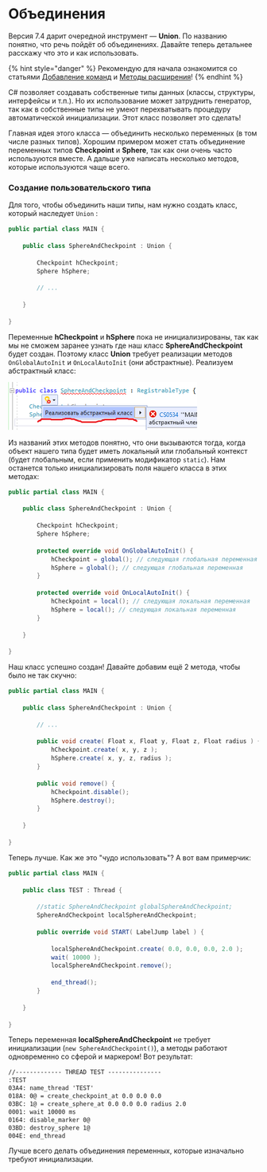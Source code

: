 # Объединения

Версия 7.4 дарит очередной инструмент — **Union**. По названию понятно, что речь пойдёт об объединениях. Давайте теперь детальнее расскажу что это и как использовать.

{% hint style="danger" %}
Рекомендую для начала ознакомится со статьями [Добавление команд](commands.md) и [Методы расширения](extensions.md)!
{% endhint %}

C# позволяет создавать собственные типы данных (классы, структуры, интерфейсы и т.п.). Но их использование может затруднить генератор, так как в собственные типы не умеют перехватывать процедуру автоматической инициализации. Этот класс позволяет это сделать!

Главная идея этого класса — объединить несколько переменных (в том числе разных типов). Хорошим примером может стать объединение переменных типов **Checkpoint** и **Sphere**, так как они очень часто используются вместе. А дальше уже написать несколько методов, которые используются чаще всего.

### Создание пользовательского типа

Для того, чтобы объединить наши типы, нам нужно создать класс, который наследует `Union` :

```csharp
public partial class MAIN {

    public class SphereAndCheckpoint : Union {
    
        Checkpoint hCheckpoint;
        Sphere hSphere;
    
        // ...
    
    }
    
}
```

Переменные **hCheckpoint** и **hSphere** пока не инициализированы, так как мы не сможем заранее узнать где наш класс **SphereAndCheckpoint** будет создан. Поэтому класс **Union** требует реализации методов `OnGlobalAutoInit` и `OnLocalAutoInit` (они абстрактные). Реализуем абстрактный класс:

![](../../.gitbook/assets/hlp11.png)

Из названий этих методов понятно, что они вызываются тогда, когда объект нашего типа будет иметь локальный или глобальный контекст (будет глобальным, если применить модификатор `static`). Нам останется только инициализировать поля нашего класса в этих методах:

```csharp
public partial class MAIN {
    
    public class SphereAndCheckpoint : Union {
    
        Checkpoint hCheckpoint;
        Sphere hSphere;
    
        protected override void OnGlobalAutoInit() {
            hCheckpoint = global(); // следующая глобальная переменная
            hSphere = global(); // следующая глобальная переменная
        }
    
        protected override void OnLocalAutoInit() {
            hCheckpoint = local(); // следующая локальная переменная
            hSphere = local(); // следующая локальная переменная
        }
    
    }
    
}
```

Наш класс успешно создан! Давайте добавим ещё 2 метода, чтобы было не так скучно:

```csharp
public partial class MAIN {
    
    public class SphereAndCheckpoint : Union {
    
        // ...
    
        public void create( Float x, Float y, Float z, Float radius ) {
            hCheckpoint.create( x, y, z );
            hSphere.create( x, y, z, radius );
        }
    
        public void remove() {
            hCheckpoint.disable();
            hSphere.destroy();
        }
    
    }
    
}
```

Теперь лучше. Как же это "чудо использовать"? А вот вам примерчик:

```csharp
public partial class MAIN {
    
    public class TEST : Thread {
    
        //static SphereAndCheckpoint globalSphereAndCheckpoint;
        SphereAndCheckpoint localSphereAndCheckpoint;
    
        public override void START( LabelJump label ) {
            
            localSphereAndCheckpoint.create( 0.0, 0.0, 0.0, 2.0 );
            wait( 10000 );
            localSphereAndCheckpoint.remove();
            
            end_thread();
        }
    
    }
    
}
```

Теперь переменная **localSphereAndCheckpoint** не требует инициализации (`new SphereAndCheckpoint()`), а методы работают одновременно со сферой и маркером! Вот результат:

```
//------------- THREAD TEST ---------------
:TEST
03A4: name_thread 'TEST'
018A: 0@ = create_checkpoint_at 0.0 0.0 0.0
03BC: 1@ = create_sphere_at 0.0 0.0 0.0 radius 2.0
0001: wait 10000 ms
0164: disable_marker 0@
03BD: destroy_sphere 1@
004E: end_thread
```

Лучше всего делать объединения переменных, которые изначально требуют инициализации.
